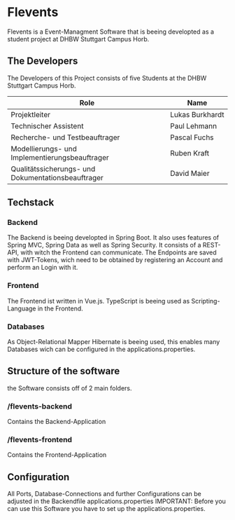 # Flevents 
Flevents is a Event-Managment Software that is beeing developted as a student project at DHBW Stuttgart Campus Horb. 

## The Developers 

The Developers of this Project consists of five Students at the DHBW Stuttgart Campus Horb.

| Role | Name |
| --- | --- |
| Projektleiter | Lukas&nbsp;Burkhardt |
| Technischer Assistent | Paul&nbsp;Lehmann |
| Recherche- und Testbeauftrager | Pascal&nbsp;Fuchs |
| Modellierungs- und Implementierungsbeauftrager | Ruben&nbsp;Kraft |
| Qualitätssicherungs- und Dokumentationsbeauftrager | David&nbsp;Maier |

## Techstack 

### Backend
The Backend is beeing developted in Spring Boot. It also uses features of Spring MVC, Spring Data as well as Spring Security. 
It consists of a REST-API, with witch the Frontend can communicate. 
The Endpoints are saved with JWT-Tokens, wich need to be obtained by registering an Account and perform an Login with it. 

### Frontend 
The Frontend ist written in Vue.js. TypeScript is beeing used as Scripting-Language in the Frontend. 

### Databases 
As Object-Relational Mapper Hibernate is beeing used, this enables many Databases wich can be configured in the applications.properties. 

## Structure of the software
the Software consists off of 2 main folders. 

### /flevents-backend
Contains the Backend-Application 
### /flevents-frontend
Contains the Frontend-Application 

## Configuration 
All Ports, Database-Connections and further Configurations can be adjusted in the Backendfile applications.properties
IMPORTANT: Before you can use this Software you have to set up the applications.properties. 
